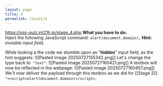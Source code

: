 ```yaml
---
layout: page
title: 4
permalink: /xss21/4
---
```

https://xss-quiz.int21h.jp/stage_4.php
**What you have to do:**  
Inject the following JavaScript command: `alert(document.domain);`
**Hint:** *invisible input field.*

While looking a the code we stumble upon an "**hidden**" input field, as the hint suggests:
![[Pasted image 20250727155342.png]]
Let's change the type back to  `"text"`:
![[Pasted image 20250727160421.png]]
A textbox will now be reflected in the webpage:
![[Pasted image 20250727160457.png]]
We'll now deliver the payload through this textbox as we did for [[Stage 2]]:
`"><script>alert(document.domain)</script>`.